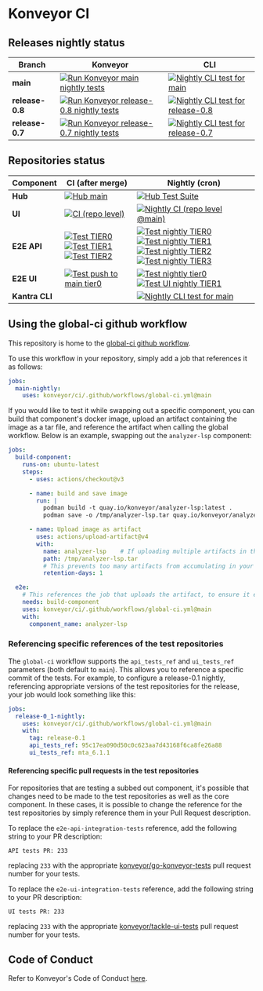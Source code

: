 # Konveyor CI

## Releases nightly status

Branch | Konveyor | CLI
--|--|--
**main** | [![Run Konveyor main nightly tests](https://github.com/konveyor/ci/actions/workflows/nightly-main.yaml/badge.svg?branch=main)](https://github.com/konveyor/ci/actions/workflows/nightly-main.yaml) | [![Nightly CLI test for main](https://github.com/konveyor-ecosystem/kantra-cli-tests/actions/workflows/nightly-main-latest.yaml/badge.svg)](https://github.com/konveyor-ecosystem/kantra-cli-tests/actions/workflows/nightly-main-latest.yaml)
**release-0.8** | [![Run Konveyor release-0.8 nightly tests](https://github.com/konveyor/ci/actions/workflows/nightly-release-0.8.yaml/badge.svg?branch=main)](https://github.com/konveyor/ci/actions/workflows/nightly-release-0.8.yaml) | [![Nightly CLI test for release-0.8](https://github.com/konveyor-ecosystem/kantra-cli-tests/actions/workflows/nightly-main-release08.yaml/badge.svg)](https://github.com/konveyor-ecosystem/kantra-cli-tests/actions/workflows/nightly-main-release08.yaml)
**release-0.7** | [![Run Konveyor release-0.7 nightly tests](https://github.com/konveyor/ci/actions/workflows/nightly-release-0.7.yaml/badge.svg?branch=main)](https://github.com/konveyor/ci/actions/workflows/nightly-release-0.7.yaml) | [![Nightly CLI test for release-0.7](https://github.com/konveyor-ecosystem/kantra-cli-tests/actions/workflows/nightly-main-release07.yaml/badge.svg)](https://github.com/konveyor-ecosystem/kantra-cli-tests/actions/workflows/nightly-main-release07.yaml)

## Repositories status

Component | CI (after merge) | Nightly (cron)
--|--|--
**Hub** | [![Hub main](https://github.com/konveyor/tackle2-hub/actions/workflows/main.yml/badge.svg?branch=main)](https://github.com/konveyor/tackle2-hub/actions/workflows/main.yml) | [![Hub Test Suite](https://github.com/konveyor/tackle2-hub/actions/workflows/test-nightly.yml/badge.svg?branch=main)](https://github.com/konveyor/tackle2-hub/actions/workflows/test-nightly.yml)
**UI** | [![CI (repo level)](https://github.com/konveyor/tackle2-ui/actions/workflows/ci-repo.yml/badge.svg?branch=main)](https://github.com/konveyor/tackle2-ui/actions/workflows/ci-repo.yml) | [![Nightly CI (repo level @main)](https://github.com/konveyor/tackle2-ui/actions/workflows/nightly-ci-repo.yaml/badge.svg?event=schedule)](https://github.com/konveyor/tackle2-ui/actions/workflows/nightly-ci-repo.yaml)
**E2E API** | [![Test TIER0](https://github.com/konveyor/go-konveyor-tests/actions/workflows/main-tier0.yml/badge.svg)](https://github.com/konveyor/go-konveyor-tests/actions/workflows/main-tier0.yml) [![Test TIER1](https://github.com/konveyor/go-konveyor-tests/actions/workflows/main-tier1.yml/badge.svg)](https://github.com/konveyor/go-konveyor-tests/actions/workflows/main-tier1.yml) [![Test TIER2](https://github.com/konveyor/go-konveyor-tests/actions/workflows/main-tier2.yml/badge.svg)](https://github.com/konveyor/go-konveyor-tests/actions/workflows/main-tier2.yml) | [![Test nightly TIER0](https://github.com/konveyor/go-konveyor-tests/actions/workflows/nightly-tier0.yml/badge.svg)](https://github.com/konveyor/go-konveyor-tests/actions/workflows/nightly-tier0.yml) [![Test nightly TIER1](https://github.com/konveyor/go-konveyor-tests/actions/workflows/nightly-tier1.yml/badge.svg)](https://github.com/konveyor/go-konveyor-tests/actions/workflows/nightly-tier1.yml) [![Test nightly TIER2](https://github.com/konveyor/go-konveyor-tests/actions/workflows/nightly-tier2.yml/badge.svg)](https://github.com/konveyor/go-konveyor-tests/actions/workflows/nightly-tier2.yml) [![Test nightly TIER3](https://img.shields.io/endpoint?url=https%3A%2F%2Fsajidmansoori12.pythonanywhere.com%2Fretrieve_data%3Fpipeline%3Dtier3-nightly&cacheSeconds=60)](https://jenkins-csb-migrationqe-main.dno.corp.redhat.com/view/MTA/job/mta/job/konveyor-tier3-nightly/)
**E2E UI** | [![Test push to main tier0](https://github.com/konveyor/tackle-ui-tests/actions/workflows/tier0-push-main.yaml/badge.svg?event=push)](https://github.com/konveyor/tackle-ui-tests/actions/workflows/tier0-push-main.yaml) | [![Test nightly tier0](https://github.com/konveyor/tackle-ui-tests/actions/workflows/tier0-nightly.yaml/badge.svg?branch=main)](https://github.com/konveyor/tackle-ui-tests/actions/workflows/tier0-nightly.yaml) [![Test UI nightly TIER1](https://img.shields.io/endpoint?url=https%3A%2F%2Fsajidmansoori12.pythonanywhere.com%2Fretrieve_data%3Fpipeline%3Dui-tier1-nightly&cacheSeconds=60)](https://jenkins-csb-migrationqe-main.dno.corp.redhat.com/view/Konveyor/job/mta/job/konveyor-ui-tier1-nightly/)
**Kantra CLI** | | [![Nightly CLI test for main](https://github.com/konveyor-ecosystem/kantra-cli-tests/actions/workflows/nightly-main-latest.yaml/badge.svg)](https://github.com/konveyor-ecosystem/kantra-cli-tests/actions/workflows/nightly-main-latest.yaml)


## Using the global-ci github workflow

This repository is home to the [global-ci github workflow](https://github.com/konveyor/ci/tree/main/.github/workflows/global-ci.yml).

To use this workflow in your repository, simply add a job that references it as follows:

```yaml
jobs:
  main-nightly:
    uses: konveyor/ci/.github/workflows/global-ci.yml@main
```

If you would like to test it while swapping out a specific component, you can build that component's docker image, upload an artifact
containing the image as a tar file, and reference the artifact when calling the global workflow. Below is an example, swapping out the
`analyzer-lsp` component:


```yaml
jobs:
  build-component:
    runs-on: ubuntu-latest
    steps:
      - uses: actions/checkout@v3

      - name: build and save image
        run: |
          podman build -t quay.io/konveyor/analyzer-lsp:latest .
          podman save -o /tmp/analyzer-lsp.tar quay.io/konveyor/analyzer-lsp:latest

      - name: Upload image as artifact
        uses: actions/upload-artifact@v4
        with:
          name: analyzer-lsp    # If uploading multiple artifacts in the workflow, make sure there is a unique name for each
          path: /tmp/analyzer-lsp.tar
          # This prevents too many artifacts from accumulating in your repository
          retention-days: 1

  e2e:
    # This references the job that uploads the artifact, to ensure it exists before the job is run
    needs: build-component
    uses: konveyor/ci/.github/workflows/global-ci.yml@main
    with:
      component_name: analyzer-lsp
```

### Referencing specific references of the test repositories

The `global-ci` workflow supports the `api_tests_ref` and `ui_tests_ref` parameters (both default to `main`). This allows you to reference a specific commit of the tests. For example, to configure a release-0.1 nightly, referencing appropriate versions of the test repositories for the release, your job would look something like this:

```yaml
jobs:
  release-0_1-nightly:
    uses: konveyor/ci/.github/workflows/global-ci.yml@main
    with:
      tag: release-0.1
      api_tests_ref: 95c17ea090d50c0c623aa7d43168f6ca8fe26a88
      ui_tests_ref: mta_6.1.1
```

#### Referencing specific pull requests in the test repositories

For repositories that are testing a subbed out component, it's possible that changes need to be made to the test repositories as well as the core component. In these cases, it is possible to change the reference for the test repositories by simply reference them in your Pull Request description.

To replace the `e2e-api-integration-tests` reference, add the following string to your PR description:

```
API tests PR: 233
```

replacing `233` with the appropriate [konveyor/go-konveyor-tests](https://github.com/konveyor/go-konveyor-tests) pull request number for your tests.


To replace the `e2e-ui-integration-tests` reference, add the following string to your PR description:

```
UI tests PR: 233
```

replacing `233` with the appropriate [konveyor/tackle-ui-tests](https://github.com/konveyor/tackle-ui-tests) pull request number for your tests.


## Code of Conduct
Refer to Konveyor's Code of Conduct [here](https://github.com/konveyor/community/blob/main/CODE_OF_CONDUCT.md).
